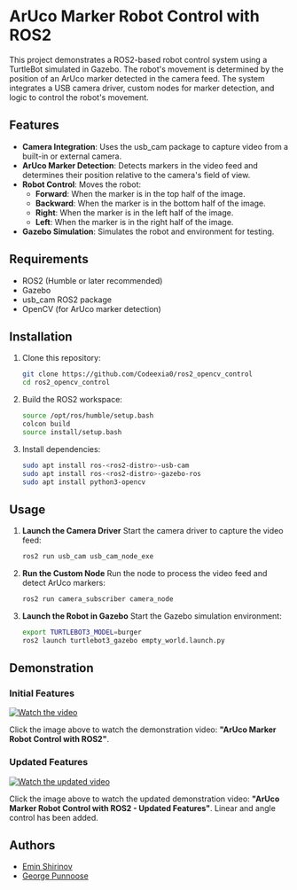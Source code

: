 # ArUco Marker Robot Control with ROS2

This project demonstrates a ROS2-based robot control system using a TurtleBot simulated in Gazebo. The robot's movement is determined by the position of an ArUco marker detected in the camera feed. The system integrates a USB camera driver, custom nodes for marker detection, and logic to control the robot's movement.

## Features

- **Camera Integration**: Uses the usb_cam package to capture video from a built-in or external camera.
- **ArUco Marker Detection**: Detects markers in the video feed and determines their position relative to the camera's field of view.
- **Robot Control**: Moves the robot:
  - **Forward**: When the marker is in the top half of the image.
  - **Backward**: When the marker is in the bottom half of the image.
  - **Right**: When the marker is in the left half of the image.
  - **Left**: When the marker is in the right half of the image.
- **Gazebo Simulation**: Simulates the robot and environment for testing.

## Requirements

- ROS2 (Humble or later recommended)
- Gazebo
- usb_cam ROS2 package
- OpenCV (for ArUco marker detection)

## Installation

1. Clone this repository:
   
   ```bash
   git clone https://github.com/Codeexia0/ros2_opencv_control
   cd ros2_opencv_control
   ```

2. Build the ROS2 workspace:
   
   ```bash
   source /opt/ros/humble/setup.bash
   colcon build
   source install/setup.bash
   ```

3. Install dependencies:
   
   ```bash
   sudo apt install ros-<ros2-distro>-usb-cam
   sudo apt install ros-<ros2-distro>-gazebo-ros
   sudo apt install python3-opencv
   ```

## Usage

1. **Launch the Camera Driver**
   Start the camera driver to capture the video feed:
   
   ```bash
   ros2 run usb_cam usb_cam_node_exe
   ```

2. **Run the Custom Node**
   Run the node to process the video feed and detect ArUco markers:
   
   ```bash
   ros2 run camera_subscriber camera_node
   ```

3. **Launch the Robot in Gazebo**
   Start the Gazebo simulation environment:
   
   ```bash
   export TURTLEBOT3_MODEL=burger
   ros2 launch turtlebot3_gazebo empty_world.launch.py
   ```

## Demonstration

### Initial Features
[![Watch the video](https://img.youtube.com/vi/AUqGh9ucM-A/0.jpg)](https://www.youtube.com/watch?v=AUqGh9ucM-A)

Click the image above to watch the demonstration video: **"ArUco Marker Robot Control with ROS2"**.

### Updated Features
[![Watch the updated video](https://img.youtube.com/vi/zUkfx-ANzOE/0.jpg)](https://www.youtube.com/watch?v=zUkfx-ANzOE)

Click the image above to watch the updated demonstration video: **"ArUco Marker Robot Control with ROS2 - Updated Features"**.
Linear and angle control has been added.

## Authors
- [Emin Shirinov](https://www.github.com/Codeexia0)
- [George Punnoose](https://www.github.com/George-P-1)

